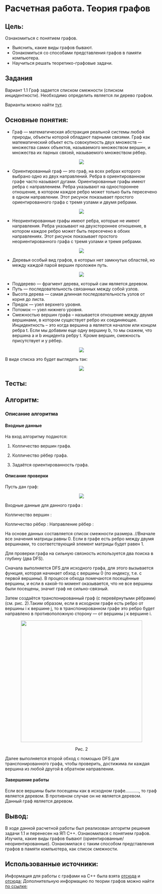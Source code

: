 # Расчетная работа. Теория графов
## Цель:
 Ознакомиться с понятием графов.
- Выяснить, какие виды графов бывают.
- Ознакомиться со способами представления графов в памяти компьютера.
- Научиться решать теоретико-графовые задачи. 

## Задания
Вариант 1.1 Граф задается списком смежности (списком инцидентности). Необходимо определить является ли дерево графом.

Варианты можно найти [тут](https://drive.google.com/file/d/1-rSQZex8jW-2DlY2kko18gU1oUAtEGHl/view).

## Основные понятия:
-  Граф — математическая абстракция реальной системы любой природы, объекты которой обладают парными связями. Граф как математический объект есть совокупность двух множеств — множества самих объектов, называемого множеством вершин, и множества их парных связей, называемого множеством рёбер.
  <p  align="center"><img src="pic/Рисунок1.png" ></p>
  
-  Ориентированный граф — это граф, на всех ребрах которого выбрано одно из двух направлений. Ребра в ориентированном графе часто называют дугами. Ориентированные графы имеют ребра с направлением. Ребра указывают на одностороннее отношение, в котором каждое ребро может только быть пересечено в одном направлении. Этот рисунок показывает простого ориентированного графа с тремя узлами и двумя ребрами.
<p  align="center"><img src="pic/ориент3.png" ></p>

- Неориентированные графы имеют ребра, которые не имеют направления. Ребра указывают на двухстороннее отношение, в котором каждое ребро может быть пересечено в обоих направлениях. Этот рисунок показывает простого неориентированного графа с тремя узлами и тремя ребрами.
<p  align="center"><img src="pic/ориент.png" ></p>

- Деревья особый вид графов, в которых нет замкнутых областей, но между каждой парой вершин проложен путь.
 <p  align="center"><img src="pic/дерево.png" ></p>
  
- Поддерево — фрагмент дерева, который сам является деревом.
- Путь — последовательность связанных между собой узлов.
- Высота дерева — самая длинная последовательность узлов от корня до листа.
- Предок — узел верхнего уровня.
- Потомок — узел нижнего уровня.
- Смежностью вершин графа – называется отношение между двумя вершинами, в котором существует ребро их соединяющее. Инцидентность – это когда вершина a является началом или концом ребра t. Если мы добавим еще одну вершину b, то мы скажем, что вершина a и b инцидента ребру t. Кроме вершин, смежность присутствует и у рёбер.

<p  align="center"><img src="pic/сп1.jpg" ></p>
В виде списка это будет выглядеть так:
<p  align="center"><img src="pic/сп2.jpg" ></p>
  

## Тесты:




## Алгоритм:

### Описание алгоритма
#### Входные данные
На вход алгоритму подаются:

1. Колличество вершин графа.

2. Колличество рёбер графа.

3. Задаётся ориентированность графа.

#### Описание проверки
Пусть дан граф:

<p  align="center"><img src="pic/дер.png" ></p>


Входные данные для данного графа :

Колличество вершин : 

Колличество рёбер : 
Направление рёбер  :

На основе данных составляется список смежности размера. //Вначале все значения матрицы равны 0. Если в графе есть ребро между двумя вершинами, то соответствующий элемент матрицы будет равен 1.

Для проверки графа на сильную связность используется два поиска в глубину (два DFS).

Сначала выполняется DFS для исходного графа, для этого вызывается функция, которая начинает обход с вершины 0 (по индексу, т.е. с первой вершины). В процессе обхода помечаются посещённые вершины, и если в какой-то момент оказывается, что не все вершины были посещены, значит граф не сильно-связный.

Затем создаётся транспонированный граф (с перевёрнутыми рёбрами) (см. рис. 2).Таким образом, если в исходном графе есть ребро от вершины i к вершине j, то в транспонированном графе это ребро будет направлено в противоположную сторону — от вершины j к вершине i.

<p align="center">
<image
  src="graphs/graph (6).png"
  caption="Транспонированный граф"
  style="width: 400px;">
  <p align="center">Рис. 2</p>
</p>
Далее выполняется второй обход с помощью DFS для транспонированного графа, чтобы проверить, достижима ли каждая вершина из любой другой в обратном направлении.

#### Завершение работы
Если все вершины были посещены как в исходном графе...........,  то граф является деревом. В противном случае он не является деревом. Данный граф является деревом.


## Вывод:

В ходе данной расчетной работы был реализован алгоритм решения задачи 1.1 и перенесен на ЯП C++.
Ознакомилася с понятием графов.
Изучила, какие виды графов бывают (ориентированные/неориентированные).
Ознакомилася с таким способом представления графов в памяти компьютера, как список смежности.


## Использованные источники:

Информация для работы с графами на C++ была взята [отсюда](https://brestprog.by/topics/) и  [отсюда](https://prog-cpp.ru/data-graph/);
Дополнительную информацию по теории графов можно найти [по ссылке](https://habr.com/ru/companies/otus/articles/568026/);

